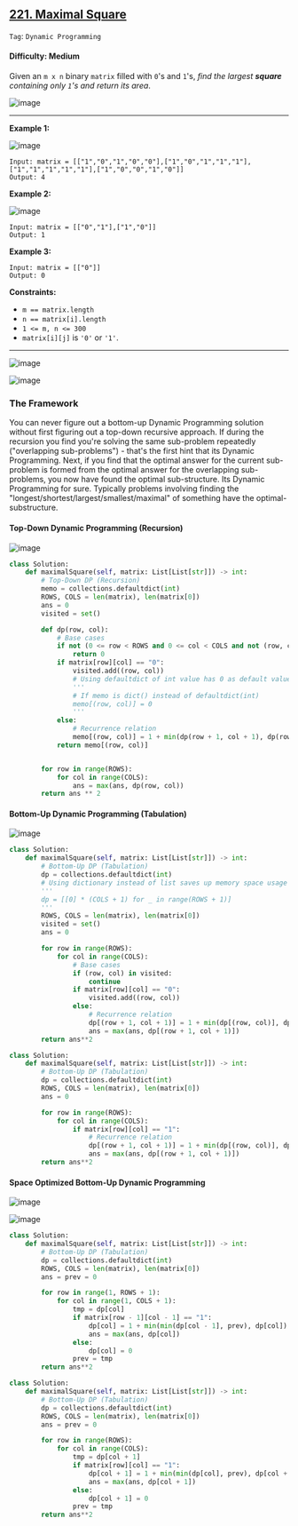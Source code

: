 ## [221. Maximal Square](https://leetcode.com/problems/maximal-square)

```Tag```: ```Dynamic Programming```

#### Difficulty: Medium

Given an ```m x n``` binary ```matrix``` filled with ```0```'s and ```1```'s, _find the largest __square__ containing only ```1```'s and return its area_.

![image](https://github.com/quananhle/Python/assets/35042430/dc6b76d2-4356-4150-848c-12bd5afe4a32)

---

__Example 1:__

![image](https://assets.leetcode.com/uploads/2020/11/26/max1grid.jpg)
```
Input: matrix = [["1","0","1","0","0"],["1","0","1","1","1"],["1","1","1","1","1"],["1","0","0","1","0"]]
Output: 4
```

__Example 2:__

![image](https://assets.leetcode.com/uploads/2020/11/26/max2grid.jpg)
```
Input: matrix = [["0","1"],["1","0"]]
Output: 1
```

__Example 3:__
```
Input: matrix = [["0"]]
Output: 0
```

__Constraints:__

- ```m == matrix.length```
- ```n == matrix[i].length```
- ```1 <= m, n <= 300```
- ```matrix[i][j]``` is ```'0'``` or ```'1'```.

---

![image](https://assets.leetcode.com/users/arkaung/image_1587997244.png)

![image](https://leetcode.com/media/original_images/221_Maximal_Square.PNG?raw=true)

### The Framework

You can never figure out a bottom-up Dynamic Programming solution without first figuring out a top-down recursive approach. If during the recursion you find you're solving the same sub-problem repeatedly ("overlapping sub-problems") - that's the first hint that its Dynamic Programming. Next, if you find that the optimal answer for the current sub-problem is formed from the optimal answer for the overlapping sub-problems, you now have found the optimal sub-structure. Its Dynamic Programming for sure. Typically problems involving finding the "longest/shortest/largest/smallest/maximal" of something have the optimal-substructure.

#### Top-Down Dynamic Programming (Recursion)

![image](https://assets.leetcode.com/users/arkaung/image_1588005144.png)

```Python
class Solution:
    def maximalSquare(self, matrix: List[List[str]]) -> int:
        # Top-Down DP (Recursion)
        memo = collections.defaultdict(int)
        ROWS, COLS = len(matrix), len(matrix[0])
        ans = 0
        visited = set()

        def dp(row, col):
            # Base cases
            if not (0 <= row < ROWS and 0 <= col < COLS and not (row, col) in visited):
                return 0
            if matrix[row][col] == "0":
                visited.add((row, col))
                # Using defaultdict of int value has 0 as default value
                '''
                # If memo is dict() instead of defaultdict(int)
                memo[(row, col)] = 0
                '''
            else:
                # Recurrence relation
                memo[(row, col)] = 1 + min(dp(row + 1, col + 1), dp(row + 1, col), dp(row, col + 1))
            return memo[(row, col)]


        for row in range(ROWS):
            for col in range(COLS):
                ans = max(ans, dp(row, col))
        return ans ** 2
```

#### Bottom-Up Dynamic Programming (Tabulation)

![image](https://assets.leetcode.com/users/arkaung/image_1587997873.png)

```Python
class Solution:
    def maximalSquare(self, matrix: List[List[str]]) -> int:
        # Bottom-Up DP (Tabulation)
        dp = collections.defaultdict(int)
        # Using dictionary instead of list saves up memory space usage as only "1" matters
        '''
        dp = [[0] * (COLS + 1) for _ in range(ROWS + 1)]
        '''
        ROWS, COLS = len(matrix), len(matrix[0])
        visited = set()
        ans = 0

        for row in range(ROWS):
            for col in range(COLS):
                # Base cases
                if (row, col) in visited:
                    continue
                if matrix[row][col] == "0":
                    visited.add((row, col))
                else:
                    # Recurrence relation
                    dp[(row + 1, col + 1)] = 1 + min(dp[(row, col)], dp[(row + 1, col)], dp[(row, col + 1)])
                    ans = max(ans, dp[(row + 1, col + 1)])
        return ans**2
```

```Python
class Solution:
    def maximalSquare(self, matrix: List[List[str]]) -> int:
        # Bottom-Up DP (Tabulation)
        dp = collections.defaultdict(int)
        ROWS, COLS = len(matrix), len(matrix[0])
        ans = 0

        for row in range(ROWS):
            for col in range(COLS):
                if matrix[row][col] == "1":
                    # Recurrence relation
                    dp[(row + 1, col + 1)] = 1 + min(dp[(row, col)], dp[(row + 1, col)], dp[(row, col + 1)])
                    ans = max(ans, dp[(row + 1, col + 1)])
        return ans**2
```

#### Space Optimized Bottom-Up Dynamic Programming

![image](https://user-images.githubusercontent.com/35042430/219166329-e05ed4ba-096d-4b07-ad18-13fc5017b402.png)

![image](https://leetcode.com/media/original_images/221_Maximal_Square1.png?raw=true)

```Python
class Solution:
    def maximalSquare(self, matrix: List[List[str]]) -> int:
        # Bottom-Up DP (Tabulation)
        dp = collections.defaultdict(int)
        ROWS, COLS = len(matrix), len(matrix[0])
        ans = prev = 0

        for row in range(1, ROWS + 1):
            for col in range(1, COLS + 1):
                tmp = dp[col]
                if matrix[row - 1][col - 1] == "1":        
                    dp[col] = 1 + min(min(dp[col - 1], prev), dp[col])
                    ans = max(ans, dp[col])
                else:
                    dp[col] = 0
                prev = tmp
        return ans**2
```

```Python
class Solution:
    def maximalSquare(self, matrix: List[List[str]]) -> int:
        # Bottom-Up DP (Tabulation)
        dp = collections.defaultdict(int)
        ROWS, COLS = len(matrix), len(matrix[0])
        ans = prev = 0

        for row in range(ROWS):
            for col in range(COLS):
                tmp = dp[col + 1]
                if matrix[row][col] == "1":        
                    dp[col + 1] = 1 + min(min(dp[col], prev), dp[col + 1])
                    ans = max(ans, dp[col + 1])
                else:
                    dp[col + 1] = 0
                prev = tmp
        return ans**2
```
